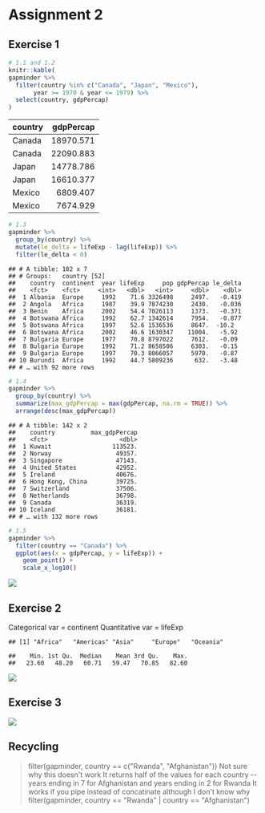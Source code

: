 Assignment 2
================

Exercise 1
----------

``` r
# 1.1 and 1.2
knitr::kable(
gapminder %>% 
  filter(country %in% c("Canada", "Japan", "Mexico"),
       year >= 1970 & year <= 1979) %>% 
  select(country, gdpPercap)
)
```

| country |  gdpPercap|
|:--------|----------:|
| Canada  |  18970.571|
| Canada  |  22090.883|
| Japan   |  14778.786|
| Japan   |  16610.377|
| Mexico  |   6809.407|
| Mexico  |   7674.929|

``` r
# 1.3
gapminder %>%
  group_by(country) %>% 
  mutate(le_delta = lifeExp - lag(lifeExp)) %>%
  filter(le_delta < 0)
```

    ## # A tibble: 102 x 7
    ## # Groups:   country [52]
    ##    country  continent  year lifeExp     pop gdpPercap le_delta
    ##    <fct>    <fct>     <int>   <dbl>   <int>     <dbl>    <dbl>
    ##  1 Albania  Europe     1992    71.6 3326498     2497.   -0.419
    ##  2 Angola   Africa     1987    39.9 7874230     2430.   -0.036
    ##  3 Benin    Africa     2002    54.4 7026113     1373.   -0.371
    ##  4 Botswana Africa     1992    62.7 1342614     7954.   -0.877
    ##  5 Botswana Africa     1997    52.6 1536536     8647.  -10.2  
    ##  6 Botswana Africa     2002    46.6 1630347    11004.   -5.92 
    ##  7 Bulgaria Europe     1977    70.8 8797022     7612.   -0.09 
    ##  8 Bulgaria Europe     1992    71.2 8658506     6303.   -0.15 
    ##  9 Bulgaria Europe     1997    70.3 8066057     5970.   -0.87 
    ## 10 Burundi  Africa     1992    44.7 5809236      632.   -3.48 
    ## # … with 92 more rows

``` r
# 1.4
gapminder %>%
  group_by(country) %>% 
  summarize(max_gdpPercap = max(gdpPercap, na.rm = TRUE)) %>% 
  arrange(desc(max_gdpPercap))
```

    ## # A tibble: 142 x 2
    ##    country          max_gdpPercap
    ##    <fct>                    <dbl>
    ##  1 Kuwait                 113523.
    ##  2 Norway                  49357.
    ##  3 Singapore               47143.
    ##  4 United States           42952.
    ##  5 Ireland                 40676.
    ##  6 Hong Kong, China        39725.
    ##  7 Switzerland             37506.
    ##  8 Netherlands             36798.
    ##  9 Canada                  36319.
    ## 10 Iceland                 36181.
    ## # … with 132 more rows

``` r
# 1.5
gapminder %>% 
  filter(country == "Canada") %>%
  ggplot(aes(x = gdpPercap, y = lifeExp)) +
    geom_point() +
    scale_x_log10()
```

![](Assignment2_files/figure-markdown_github/exercise%201-1.png)

Exercise 2
----------

Categorical var = continent
Quantitative var = lifeExp

    ## [1] "Africa"   "Americas" "Asia"     "Europe"   "Oceania"

    ##    Min. 1st Qu.  Median    Mean 3rd Qu.    Max. 
    ##   23.60   48.20   60.71   59.47   70.85   82.60

![](Assignment2_files/figure-markdown_github/exercise%202-1.png)

Exercise 3
----------

![](Assignment2_files/figure-markdown_github/exercise%20-1.png)

Recycling
---------

> filter(gapminder, country == c("Rwanda", "Afghanistan"))
> Not sure why this doesn't work
> It returns half of the values for each country -- years ending in 7 for Afghanistan and years ending in 2 for Rwanda
> It works if you pipe instead of concatinate although I don't know why
> filter(gapminder, country == "Rwanda" | country == "Afghanistan")
